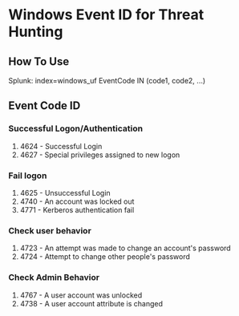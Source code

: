 # Windows Event ID for Threat Hunting

## How To Use
Splunk: index=windows_uf EventCode IN (code1, code2, ...)

## Event Code ID
### Successful Logon/Authentication
1. 4624 - Successful Login
2. 4627 - Special privileges assigned to new logon

### Fail logon
1. 4625 - Unsuccessful Login
2. 4740 - An account was locked out
3. 4771 - Kerberos authentication fail

### Check user behavior
1. 4723 - An attempt was made to change an account's password
2. 4724 - Attempt to change other people's password


### Check Admin Behavior
1. 4767 - A user account was unlocked
2. 4738 - A user account attribute is changed
